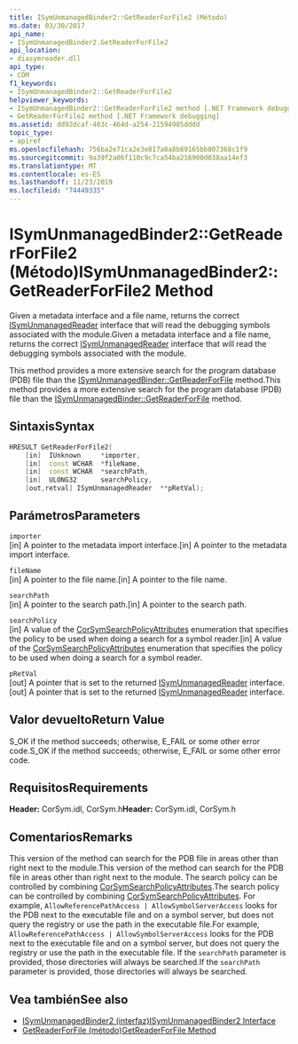 ```yaml
---
title: ISymUnmanagedBinder2::GetReaderForFile2 (Método)
ms.date: 03/30/2017
api_name:
- ISymUnmanagedBinder2.GetReaderForFile2
api_location:
- diasymreader.dll
api_type:
- COM
f1_keywords:
- ISymUnmanagedBinder2::GetReaderForFile2
helpviewer_keywords:
- ISymUnmanagedBinder2::GetReaderForFile2 method [.NET Framework debugging]
- GetReaderForFile2 method [.NET Framework debugging]
ms.assetid: dd92dcaf-403c-464d-a254-21594985dddd
topic_type:
- apiref
ms.openlocfilehash: 756ba2e71ca2e3e817a0a8b89165bb807368c1f9
ms.sourcegitcommit: 9a39f2a06f110c9c7ca54ba216900d038aa14ef3
ms.translationtype: MT
ms.contentlocale: es-ES
ms.lasthandoff: 11/23/2019
ms.locfileid: "74449335"
---
```

# <a name="isymunmanagedbinder2getreaderforfile2-method"></a><span data-ttu-id="54a3b-102">ISymUnmanagedBinder2::GetReaderForFile2 (Método)</span><span class="sxs-lookup"><span data-stu-id="54a3b-102">ISymUnmanagedBinder2::GetReaderForFile2 Method</span></span>
<span data-ttu-id="54a3b-103">Given a metadata interface and a file name, returns the correct [ISymUnmanagedReader](isymunmanagedreader-interface.md) interface that will read the debugging symbols associated with the module.</span><span class="sxs-lookup"><span data-stu-id="54a3b-103">Given a metadata interface and a file name, returns the correct [ISymUnmanagedReader](isymunmanagedreader-interface.md) interface that will read the debugging symbols associated with the module.</span></span>  
  
 <span data-ttu-id="54a3b-104">This method provides a more extensive search for the program database (PDB) file than the [ISymUnmanagedBinder::GetReaderForFile](../../../../docs/framework/unmanaged-api/diagnostics/isymunmanagedbinder-getreaderforfile-method.md) method.</span><span class="sxs-lookup"><span data-stu-id="54a3b-104">This method provides a more extensive search for the program database (PDB) file than the [ISymUnmanagedBinder::GetReaderForFile](../../../../docs/framework/unmanaged-api/diagnostics/isymunmanagedbinder-getreaderforfile-method.md) method.</span></span>  
  
## <a name="syntax"></a><span data-ttu-id="54a3b-105">Sintaxis</span><span class="sxs-lookup"><span data-stu-id="54a3b-105">Syntax</span></span>  
  
```cpp  
HRESULT GetReaderForFile2(  
    [in]  IUnknown     *importer,  
    [in]  const WCHAR  *fileName,  
    [in]  const WCHAR  *searchPath,  
    [in]  ULONG32      searchPolicy,  
    [out,retval] ISymUnmanagedReader  **pRetVal);  
```  
  
## <a name="parameters"></a><span data-ttu-id="54a3b-106">Parámetros</span><span class="sxs-lookup"><span data-stu-id="54a3b-106">Parameters</span></span>  
 `importer`  
 <span data-ttu-id="54a3b-107">[in] A pointer to the metadata import interface.</span><span class="sxs-lookup"><span data-stu-id="54a3b-107">[in] A pointer to the metadata import interface.</span></span>  
  
 `fileName`  
 <span data-ttu-id="54a3b-108">[in] A pointer to the file name.</span><span class="sxs-lookup"><span data-stu-id="54a3b-108">[in] A pointer to the file name.</span></span>  
  
 `searchPath`  
 <span data-ttu-id="54a3b-109">[in] A pointer to the search path.</span><span class="sxs-lookup"><span data-stu-id="54a3b-109">[in] A pointer to the search path.</span></span>  
  
 `searchPolicy`  
 <span data-ttu-id="54a3b-110">[in] A value of the [CorSymSearchPolicyAttributes](../../../../docs/framework/unmanaged-api/diagnostics/corsymsearchpolicyattributes-enumeration.md) enumeration that specifies the policy to be used when doing a search for a symbol reader.</span><span class="sxs-lookup"><span data-stu-id="54a3b-110">[in] A value of the [CorSymSearchPolicyAttributes](../../../../docs/framework/unmanaged-api/diagnostics/corsymsearchpolicyattributes-enumeration.md) enumeration that specifies the policy to be used when doing a search for a symbol reader.</span></span>  
  
 `pRetVal`  
 <span data-ttu-id="54a3b-111">[out] A pointer that is set to the returned [ISymUnmanagedReader](isymunmanagedreader-interface.md) interface.</span><span class="sxs-lookup"><span data-stu-id="54a3b-111">[out] A pointer that is set to the returned [ISymUnmanagedReader](isymunmanagedreader-interface.md) interface.</span></span>  
  
## <a name="return-value"></a><span data-ttu-id="54a3b-112">Valor devuelto</span><span class="sxs-lookup"><span data-stu-id="54a3b-112">Return Value</span></span>  
 <span data-ttu-id="54a3b-113">S_OK if the method succeeds; otherwise, E_FAIL or some other error code.</span><span class="sxs-lookup"><span data-stu-id="54a3b-113">S_OK if the method succeeds; otherwise, E_FAIL or some other error code.</span></span>  
  
## <a name="requirements"></a><span data-ttu-id="54a3b-114">Requisitos</span><span class="sxs-lookup"><span data-stu-id="54a3b-114">Requirements</span></span>  
 <span data-ttu-id="54a3b-115">**Header:** CorSym.idl, CorSym.h</span><span class="sxs-lookup"><span data-stu-id="54a3b-115">**Header:** CorSym.idl, CorSym.h</span></span>  
  
## <a name="remarks"></a><span data-ttu-id="54a3b-116">Comentarios</span><span class="sxs-lookup"><span data-stu-id="54a3b-116">Remarks</span></span>  
 <span data-ttu-id="54a3b-117">This version of the method can search for the PDB file in areas other than right next to the module.</span><span class="sxs-lookup"><span data-stu-id="54a3b-117">This version of the method can search for the PDB file in areas other than right next to the module.</span></span> <span data-ttu-id="54a3b-118">The search policy can be controlled by combining [CorSymSearchPolicyAttributes](../../../../docs/framework/unmanaged-api/diagnostics/corsymsearchpolicyattributes-enumeration.md).</span><span class="sxs-lookup"><span data-stu-id="54a3b-118">The search policy can be controlled by combining [CorSymSearchPolicyAttributes](../../../../docs/framework/unmanaged-api/diagnostics/corsymsearchpolicyattributes-enumeration.md).</span></span> <span data-ttu-id="54a3b-119">For example, `AllowReferencePathAccess | AllowSymbolServerAccess` looks for the PDB next to the executable file and on a symbol server, but does not query the registry or use the path in the executable file.</span><span class="sxs-lookup"><span data-stu-id="54a3b-119">For example, `AllowReferencePathAccess | AllowSymbolServerAccess` looks for the PDB next to the executable file and on a symbol server, but does not query the registry or use the path in the executable file.</span></span> <span data-ttu-id="54a3b-120">If the `searchPath` parameter is provided, those directories will always be searched.</span><span class="sxs-lookup"><span data-stu-id="54a3b-120">If the `searchPath` parameter is provided, those directories will always be searched.</span></span>  
  
## <a name="see-also"></a><span data-ttu-id="54a3b-121">Vea también</span><span class="sxs-lookup"><span data-stu-id="54a3b-121">See also</span></span>

- [<span data-ttu-id="54a3b-122">ISymUnmanagedBinder2 (interfaz)</span><span class="sxs-lookup"><span data-stu-id="54a3b-122">ISymUnmanagedBinder2 Interface</span></span>](../../../../docs/framework/unmanaged-api/diagnostics/isymunmanagedbinder2-interface.md)
- [<span data-ttu-id="54a3b-123">GetReaderForFile (método)</span><span class="sxs-lookup"><span data-stu-id="54a3b-123">GetReaderForFile Method</span></span>](../../../../docs/framework/unmanaged-api/diagnostics/isymunmanagedbinder-getreaderforfile-method.md)
